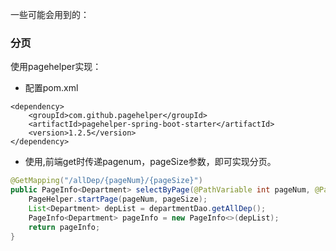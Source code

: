 一些可能会用到的：

### 分页

使用pagehelper实现：

* 配置pom.xml

```
<dependency>
    <groupId>com.github.pagehelper</groupId>
    <artifactId>pagehelper-spring-boot-starter</artifactId>
    <version>1.2.5</version>
</dependency>
```

* 使用,前端get时传递pagenum，pageSize参数，即可实现分页。

```java
@GetMapping("/allDep/{pageNum}/{pageSize}")
public PageInfo<Department> selectByPage(@PathVariable int pageNum, @PathVariable int pageSize){
    PageHelper.startPage(pageNum, pageSize);
    List<Department> depList = departmentDao.getAllDep();
    PageInfo<Department> pageInfo = new PageInfo<>(depList);
    return pageInfo;
}
```

